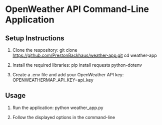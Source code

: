 # OpenWeather API Command-Line Application

## Setup Instructions
1. Clone the respository:
git clone https://github.com/PrestonBackhaus/weather-app.git
cd weather-app

2. Install the required libraries:
pip install requests python-dotenv

3. Create a .env file and add your OpenWeather API key:
OPENWEATHERMAP_API_KEY=api_key

## Usage
1. Run the application:
python weather_app.py

2. Follow the displayed options in the command-line